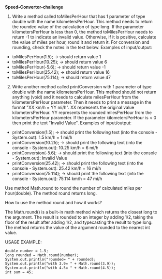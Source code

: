**Speed-Convertor-challenge**


1. Write a method called toMilesPerHour that has 1 parameter of type double with the name kilometersPerHour. This method needs to return the rounded value of the calculation of type long.
If the parameter kilometersPerHour is less than 0, the method toMilesPerHour needs to return -1 to indicate an invalid value.
Otherwise, if it is positive, calculate the value of miles per hour, round it and return it. For conversion and rounding, check the notes in the text below.
Examples of input/output:
* toMilesPerHour(1.5); → should return value 1
* toMilesPerHour(10.25); → should return value 6
* toMilesPerHour(-5.6); → should return value -1
* toMilesPerHour(25.42); → should return value 16
* toMilesPerHour(75.114); → should return value 47
2. Write another method called printConversion with 1 parameter of type double with the name kilometersPerHour.
This method should not return anything (void) and it needs to calculate milesPerHour from the kilometersPerHour parameter.
Then it needs to print a message in the format "XX km/h = YY mi/h".
XX represents the original value kilometersPerHour.
YY represents the rounded milesPerHour from the kilometersPerHour parameter.
If the parameter kilometersPerHour is < 0 then print the text "Invalid Value".
Examples of input/output:
* printConversion(1.5); → should print the following text (into the console - System.out): 1.5 km/h = 1 mi/h
* printConversion(10.25); → should print the following text (into the console - System.out): 10.25 km/h = 6 mi/h
* printConversion(-5.6); → should print the following text (into the console - System.out): Invalid Value
* printConversion(25.42); → should print the following text (into the console - System.out): 25.42 km/h = 16 mi/h
* printConversion(75.114); → should print the following text (into the console - System.out): 75.114 km/h = 47 mi/h


Use method Math.round to round the number of calculated miles per hour(double). The method round returns long.


How to use the method round and how it works?

The Math.round() is a built-in math method which returns the closest long to the argument. The result is rounded to an integer by adding 1/2, taking the floor of the result after adding 1/2, and typecasting the result to type long. The method returns the value of the argument rounded to the nearest int value.

USAGE EXAMPLE:

```
double number = 1.5;
long rounded = Math.round(number);
System.out.println("rounded= " + rounded);
System.out.println("with 3.9= " + Math.round(3.9));
System.out.println("with 4.5= " + Math.round(4.5));
int sum = 45;
```
